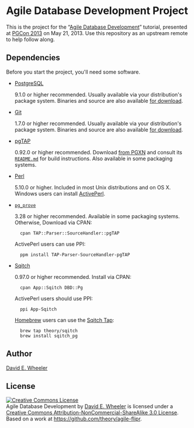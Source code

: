 Agile Database Development Project
==================================

This is the project for the
“[Agile Database Development](http://www.pgcon.org/2013/schedule/events/615.en.html)”
tutorial, presented at [PGCon 2013](http://www.pgcon.org/2013/) on May 21,
2013. Use this repository as an upstream remote to help follow along.

Dependencies
------------

Before you start the project, you'll need some software.

* [PostgreSQL](http://www.postgresql.org/)

    9.1.0 or higher recommended. Usually available via your distribution's
    package system. Binaries and source are also available
    [for download](http://www.postgresql.org/download/).

* [Git](http://git-scm.com)

    1.7.0 or higher recommended. Usually available via your distribution's
    package system. Binaries and source are also available
    [for download](http://git-scm.com/downloads).

* [pgTAP](http://pgtap.org/)

    0.92.0 or higher recommended. Download
    [from PGXN](http://pgxn.org/dist/pgtap/) and consult its
    [`README.md`](https://github.com/theory/pgtap/blob/master/README.md) for
    build instructions. Also available in some packaging systems.

* [Perl](http://perl.org/)

    5.10.0 or higher. Included in most Unix distributions and on OS X. Windows
    users can install
    [ActivePerl](http://www.activestate.com/activeperl/downloads).

* [`pg_prove`](http://pgtap.org/pg_prove.html)

    3.28 or higher recommended. Available in some packaging systems.
    Otherwise, Download via CPAN:

        cpan TAP::Parser::SourceHandler::pgTAP

    ActivePerl users can use PPI:

        ppm install TAP-Parser-SourceHandler-pgTAP

* [Sqitch](http://sqitch.org/)

    0.97.0 or higher recommended. Install via CPAN:

        cpan App::Sqitch DBD::Pg

    ActivePerl users should use PPI:

        ppi App-Sqitch

    [Homebrew](http://brew.sh) users can use the
    [Sqitch Tap](https://github.com/theory/homebrew-sqitch/):

        brew tap theory/sqitch
        brew install sqitch_pg

Author
------

[David E. Wheeler](http://justatheory.com/)

License
-------

<p>
  <a rel="license" href="http://creativecommons.org/licenses/by-nc-sa/3.0/deed.en_US"><img alt="Creative Commons License" style="border-width:0" src="http://i.creativecommons.org/l/by-nc-sa/3.0/88x31.png"></a><br />
  <span xmlns:dct="http://purl.org/dc/terms/" property="dct:title">Agile Database Development</span> by <a xmlns:cc="http://creativecommons.org/ns#" href="http://www.justatheory.com/" property="cc:attributionName" rel="cc:attributionURL">David E. Wheeler</a> is licensed under a <a rel="license" href="http://creativecommons.org/licenses/by-nc-sa/3.0/deed.en_US">Creative Commons Attribution-NonCommercial-ShareAlike 3.0 License</a>.<br />
  Based on a work at <a xmlns:dct="http://purl.org/dc/terms/" href="https://github.com/theory/agile-flipr" rel="dct:source">https://github.com/theory/agile-flipr</a>.
</p>
